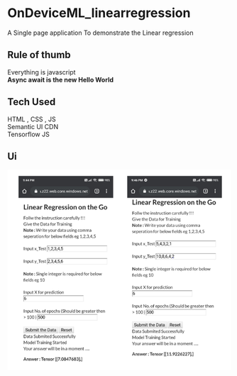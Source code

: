 # OnDeviceML_linearregression
A Single page application To demonstrate the Linear regression 

## Rule of thumb
Everything is javascript <br>
<b> Async await is the new Hello World</b>

## Tech Used
HTML , CSS , JS<br>
Semantic UI CDN <br>
Tensorflow JS<br>

## Ui
<div>
  <img src="./images/img.PNG" alt="image"/>
</div>
